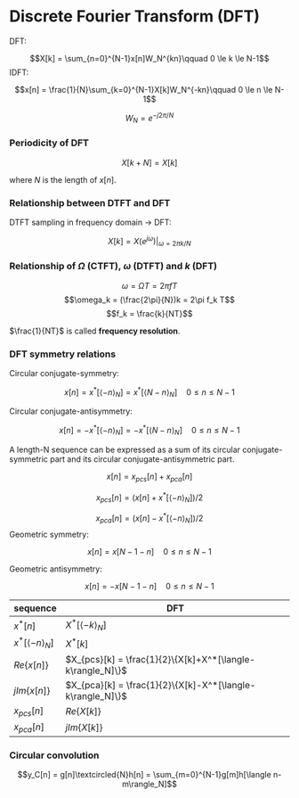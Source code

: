 # Discrete Fourier Transform (DFT)

DFT:

$$X[k] = \sum_{n=0}^{N-1}x[n]W_N^{kn}\qquad 0 \le k \le N-1$$
IDFT:

$$x[n] = \frac{1}{N}\sum_{k=0}^{N-1}X[k]W_N^{-kn}\qquad 0 \le n \le N-1$$

$$W_N = e^{-j2\pi / N}$$

### Periodicity of DFT

$$X[k+N] = X[k]$$

where $N$ is the length of $x[n]$.

### Relationship between DTFT and DFT

DTFT sampling in frequency domain $\longrightarrow$ DFT: 

$$X[k] = X(e^{j\omega})|_{\omega=2\pi k/N}$$

### Relationship of $\Omega$ (CTFT), $\omega$ (DTFT) and $k$ (DFT)

$$\omega = \Omega T = 2 \pi f T$$
$$\omega_k = (\frac{2\pi}{N})k = 2\pi f_k T$$
$$f_k = \frac{k}{NT}$$

$\frac{1}{NT}$ is called **frequency resolution**.

### DFT symmetry relations

Circular conjugate-symmetry: 

$$x[n] = x^*[\langle-n\rangle_N] = x^*[\langle N-n\rangle_N] \quad 0 \le n \le N-1$$

Circular conjugate-antisymmetry:

$$x[n] = -x^*[\langle-n\rangle_N] = -x^*[\langle N-n\rangle_N] \quad 0 \le n \le N-1$$

A length-N sequence can be expressed as a sum of its circular conjugate-symmetric part and its circular conjugate-antisymmetric part.

$$x[n] = x_{pcs}[n] + x_{pca}[n]$$

$$x_{pcs}[n] = (x[n] + x^*[\langle -n \rangle_N]) / 2$$

$$x_{pca}[n] = (x[n] - x^*[\langle -n \rangle_N]) / 2$$
Geometric symmetry: 

$$x[n] = x[N-1-n] \quad 0 \le n \le N-1$$

Geometric antisymmetry:

$$x[n] = -x[N-1-n] \quad 0 \le n \le N-1$$

| sequence                    | DFT                                                        |
| --------------------------- | ---------------------------------------------------------- |
| $x^*[n]$                    | $X^*[\langle -k \rangle_N]$                                |
| $x^*[\langle -n \rangle_N]$ | $X^*[k]$                                                   |
| $Re\{x[n]\}$                | $X_{pcs}[k] = \frac{1}{2}\{X[k]+X^*[\langle-k\rangle_N]\}$ |
| $jIm\{x[n]\}$               | $X_{pca}[k] = \frac{1}{2}\{X[k]-X^*[\langle-k\rangle_N]\}$ |
| $x_{pcs}[n]$                | $Re\{X[k]\}$                                               |
| $x_{pca}[n]$                | $jIm\{X[k]\}$                                              |

### Circular convolution

$$y_C[n] = g[n]\textcircled{N}h[n] = \sum_{m=0}^{N-1}g[m]h[\langle n-m\rangle_N]$$

